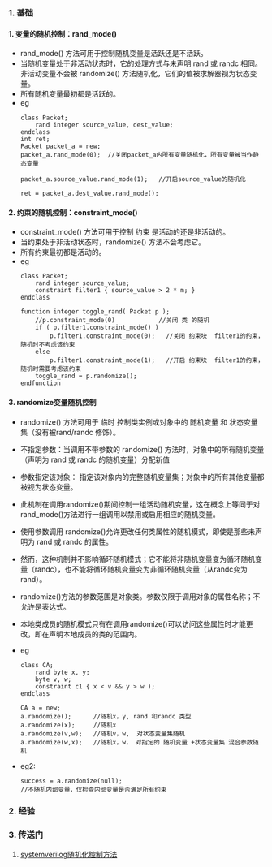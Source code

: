 ### 1. 基础
#### 1. 变量的随机控制：rand_mode()
- rand_mode() 方法可用于控制随机变量是活跃还是不活跃。
- 当随机变量处于非活动状态时，它的处理方式与未声明 rand 或 randc 相同。 非活动变量不会被 randomize() 方法随机化，它们的值被求解器视为状态变量。 
-  所有随机变量最初都是活跃的。
-  eg
    ~~~
    class Packet;
        rand integer source_value, dest_value;
    endclass
    int ret;
    Packet packet_a = new;
    packet_a.rand_mode(0);  //关闭packet_a内所有变量随机化，所有变量被当作静态变量

    packet_a.source_value.rand_mode(1);   //开启source_value的随机化

    ret = packet_a.dest_value.rand_mode();
    ~~~

#### 2. 约束的随机控制：constraint_mode()
- constraint_mode() 方法可用于控制 约束  是活动的还是非活动的。 
- 当约束处于非活动状态时，randomize() 方法不会考虑它。
-  所有约束最初都是活动的。
- eg
    ~~~
    class Packet;
        rand integer source_value;
        constraint filter1 { source_value > 2 * m; }
    endclass

    function integer toggle_rand( Packet p );
        //p.constraint_mode(0)            //关闭 类 的随机
        if ( p.filter1.constraint_mode() )
            p.filter1.constraint_mode(0);   //关闭 约束块  filter1的约束，随机时不考虑该约束
        else
            p.filter1.constraint_mode(1);   //开启 约束块  filter1的约束，随机时需要考虑该约束
        toggle_rand = p.randomize();
    endfunction
    ~~~

#### 3. randomize变量随机控制
- randomize() 方法可用于 临时 控制类实例或对象中的 随机变量 和 状态变量集（没有被rand/randc 修饰）。 
- 不指定参数：当调用不带参数的 randomize() 方法时，对象中的所有随机变量（声明为 rand 或 randc 的随机变量）分配新值
- 参数指定该对象： 指定该对象内的完整随机变量集；对象中的所有其他变量都被视为状态变量。
- 此机制在调用randomize()期间控制一组活动随机变量，这在概念上等同于对 rand_mode()方法进行一组调用以禁用或启用相应的随机变量。
- 使用参数调用 randomize()允许更改任何类属性的随机模式，即使是那些未声明为 rand 或 randc 的属性。
- 然而，这种机制并不影响循环随机模式；它不能将非随机变量变为循环随机变量（randc），也不能将循环随机变量变为非循环随机变量（从randc变为rand）。
- randomize()方法的参数范围是对象类。参数仅限于调用对象的属性名称；不允许是表达式。
- 本地类成员的随机模式只有在调用randomize()可以访问这些属性时才能更改，即在声明本地成员的类的范围内。

- eg 
    ~~~    
    class CA;
        rand byte x, y;
        byte v, w;
        constraint c1 { x < v && y > w );
    endclass
    
    CA a = new;
    a.randomize();      //随机x，y, rand 和randc 类型
    a.randomize(x);     //随机x
    a.randomize(v,w);   //随机v，w,  对状态变量集随机
    a.randomize(w,x);   //随机x，w， 对指定的 随机变量 +状态变量集 混合参数随机
    ~~~
- eg2:
  ~~~
  success = a.randomize(null);  
  //不随机内部变量，仅检查内部变量是否满足所有约束
  ~~~

### 2. 经验

### 3. 传送门
1. [systemverilog随机化控制方法](https://blog.csdn.net/muyiwushui/article/details/127248626#%E5%88%A9%E7%94%A8rand_mode()%E4%BD%BF%E8%83%BD%E5%92%8C%E5%85%B3%E9%97%AD%E5%8F%98%E9%87%8F%E9%9A%8F%E6%9C%BA)


